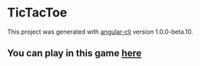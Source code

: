 # TicTacToe

This project was generated with [angular-cli](https://github.com/angular/angular-cli) version 1.0.0-beta.10.

## You can play in this game [here](https://nataliya-uzva.github.io/tic-tac-toe/)
